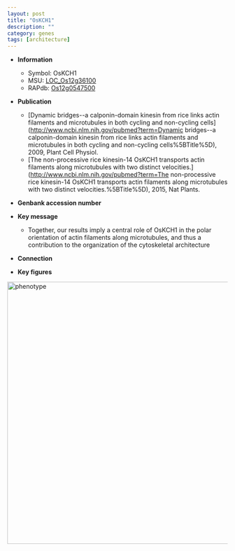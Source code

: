 ```yaml
---
layout: post
title: "OsKCH1"
description: ""
category: genes
tags: [architecture]
---
```


* **Information**  
    + Symbol: OsKCH1  
    + MSU: [LOC_Os12g36100](http://rice.plantbiology.msu.edu/cgi-bin/ORF_infopage.cgi?orf=LOC_Os12g36100)  
    + RAPdb: [Os12g0547500](http://rapdb.dna.affrc.go.jp/viewer/gbrowse_details/irgsp1?name=Os12g0547500)  

* **Publication**  
    + [Dynamic bridges--a calponin-domain kinesin from rice links actin filaments and microtubules in both cycling and non-cycling cells](http://www.ncbi.nlm.nih.gov/pubmed?term=Dynamic bridges--a calponin-domain kinesin from rice links actin filaments and microtubules in both cycling and non-cycling cells%5BTitle%5D), 2009, Plant Cell Physiol.
    + [The non-processive rice kinesin-14 OsKCH1 transports actin filaments along microtubules with two distinct velocities.](http://www.ncbi.nlm.nih.gov/pubmed?term=The non-processive rice kinesin-14 OsKCH1 transports actin filaments along microtubules with two distinct velocities.%5BTitle%5D), 2015, Nat Plants.

* **Genbank accession number**  

* **Key message**  
    + Together, our results imply a central role of OsKCH1 in the polar orientation of actin filaments along microtubules, and thus a contribution to the organization of the cytoskeletal architecture

* **Connection**  

* **Key figures**  
<img src="http://funRiceGenes.github.io/images/OsKCH1.pheno.png" alt="phenotype"  style="width: 600px;"/>



